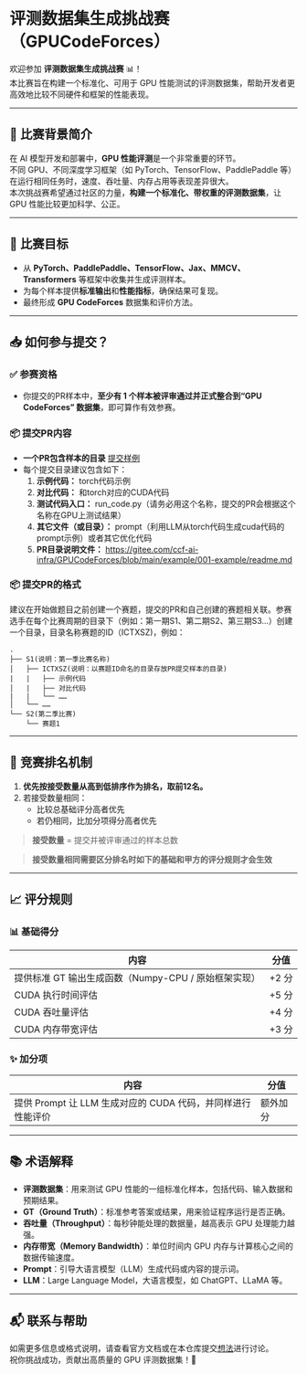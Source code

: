 # 评测数据集生成挑战赛（GPUCodeForces）

欢迎参加 **评测数据集生成挑战赛** 📊！  
本比赛旨在构建一个标准化、可用于 GPU 性能测试的评测数据集，帮助开发者更高效地比较不同硬件和框架的性能表现。

---

## 🧠 比赛背景简介

在 AI 模型开发和部署中，**GPU 性能评测**是一个非常重要的环节。  
不同 GPU、不同深度学习框架（如 PyTorch、TensorFlow、PaddlePaddle 等）在运行相同任务时，速度、吞吐量、内存占用等表现差异很大。  
本次挑战赛希望通过社区的力量，**构建一个标准化、带权重的评测数据集**，让 GPU 性能比较更加科学、公正。

---

## 🎯 比赛目标

- 从 **PyTorch、PaddlePaddle、TensorFlow、Jax、MMCV、Transformers** 等框架中收集并生成评测样本。
- 为每个样本提供**标准输出**和**性能指标**，确保结果可复现。
- 最终形成 **GPU CodeForces** 数据集和评价方法。

---

## 📥 如何参与提交？

### ✅ 参赛资格
- 你提交的PR样本中，**至少有 1 个样本被评审通过并正式整合到“GPU CodeForces” 数据集**，即可算作有效参赛。

### 📦 提交PR内容
- **一个PR包含样本的目录** [提交样例](https://gitee.com/ccf-ai-infra/GPUCodeForces/tree/main/example/001-example)
- 每个提交目录建议包含如下：
  1. **示例代码：** torch代码示例
  2. **对比代码：** 和torch对应的CUDA代码
  3. **测试代码入口：** run_code.py（请务必用这个名称，提交的PR会根据这个名称在GPU上测试结果）
  4. **其它文件（或目录）：** prompt（利用LLM从torch代码生成cuda代码的prompt示例）或者其它优化代码
  4. **PR目录说明文件：** https://gitee.com/ccf-ai-infra/GPUCodeForces/blob/main/example/001-example/readme.md

### 📦 提交PR的格式

建议在开始做题目之前创建一个赛题，提交的PR和自己创建的赛题相关联。参赛选手在每个比赛周期的目录下（例如：第一期S1、第二期S2、第三期S3...）创建一个目录，目录名称赛题的ID（ICTXSZ)，例如：
```
.
├── S1(说明：第一季比赛名称)
│   ├── ICTXSZ(说明：以赛题ID命名的目录存放PR提交样本的目录)
|   |   ├── 示例代码
│   |   ├── 对比代码
|   |   └── ……
│   └── ……
└── S2(第二季比赛)
    └── 赛题1
```

---

## 🏅 竞赛排名机制

1. **优先按接受数量从高到低排序作为排名，取前12名。**
2. 若接受数量相同：
   - 比较总基础评分高者优先
   - 若仍相同，比加分项得分高者优先

> **接受数量** = 提交并被评审通过的样本总数

> **接受数量相同需要区分排名时如下的基础和甲方的评分规则才会生效** 

---

## 📈 评分规则

### 📊 基础得分
| 内容 | 分值 |
|------|------|
| 提供标准 GT 输出生成函数（Numpy-CPU / 原始框架实现） | +2 分 |
| CUDA 执行时间评估 | +5 分 |
| CUDA 吞吐量评估 | +4 分 |
| CUDA 内存带宽评估 | +3 分 |

### ✨ 加分项
| 内容 | 分值 |
|------|------|
| 提供 Prompt 让 LLM 生成对应的 CUDA 代码，并同样进行性能评价 | 额外加分 |

---

## 📚 术语解释

- **评测数据集**：用来测试 GPU 性能的一组标准化样本，包括代码、输入数据和预期结果。
- **GT（Ground Truth）**：标准参考答案或结果，用来验证程序运行是否正确。
- **吞吐量（Throughput）**：每秒钟能处理的数据量，越高表示 GPU 处理能力越强。
- **内存带宽（Memory Bandwidth）**：单位时间内 GPU 内存与计算核心之间的数据传输速度。
- **Prompt**：引导大语言模型（LLM）生成代码或内容的提示词。
- **LLM**：Large Language Model，大语言模型，如 ChatGPT、LLaMA 等。

---

## 📬 联系与帮助

如需更多信息或格式说明，请查看官方文档或在本仓库提交[想法](https://gitee.com/ccf-ai-infra/GPUCodeForces/issues/new?template=feature.yml)进行讨论。  
祝你挑战成功，贡献出高质量的 GPU 评测数据集！🚀